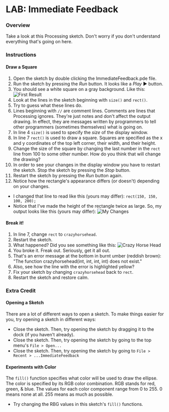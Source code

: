 # LAB: Immediate Feedback

### Overview

Take a look at this Processing sketch. Don't worry if you don't understand everything that's going on here.

### Instructions

#### Draw a Square

1. Open the sketch by double clicking the ImmediateFeedback.pde file.
2. Run the sketch by pressing the *Run* button. It looks like a *Play* ▶ button.
3. You should see a white square on a gray background. Like this: ![First Result](https://raw.github.com/PasDeChocolat/PNMProcessingWorkshop_Summer2013/master/LABS/ImmediateFeedback/first_result.png)
4. Look at the lines in the sketch beginning with `size()` and `rect()`.
5. Try to guess what these lines do.
6. Lines beginning with `//` are comment lines. Comments are lines that Processing ignores. They're just notes and don't affect the output drawing. In effect, they are messages written by programmers to tell other programmers (sometimes themselves) what is going on.
7. In line 4 `size()` is used to specify the *size* of the display window.
8. In line 7 `rect()` is used to draw a square. Squares are specified as the x and y coordinates of the top left corner, their width, and their height.
10. Change the size of the square by changing the last number in the `rect` line from 100 to some other number. How do you think that will change the drawing?
11. In order to see your changes in the display window you have to restart the sketch. Stop the sketch by pressing the *Stop* button.
12. Restart the sketch by pressing the *Run* button again.
13. Notice how the rectangle's appearance differs (or doesn't) depending on your changes.
  - I changed that line to read like this (yours may differ): `rect(150, 150, 100, 200);`
  - Notice that I've made the height of the rectangle twice as large. So, my output looks like this (yours may differ): ![My Changes](https://raw.github.com/PasDeChocolat/PNMProcessingWorkshop_Summer2013/master/LABS/ImmediateFeedback/my_changes.png)

#### Break it!

1. In line 7, change `rect` to `crazyhorsehead`.
2. Restart the sketch.
3. What happened? Did you see something like this: ![Crazy Horse Head](https://raw.github.com/PasDeChocolat/PNMProcessingWorkshop_Summer2013/master/LABS/ImmediateFeedback/crazy_horse_head.png)
4. You broke it. Freak out. Seriously, get it all out.
5. That's an error message at the bottom in burnt umber (reddish brown): "The function crazyhorsehead(int, int, int, int) does not exist."
6. Also, see how the line with the error is highlighted yellow?
7. Fix your sketch by changing `crazyhorsehead` back to `rect`.
8. Restart the sketch and restore calm.

### Extra Credit

#### Opening a Sketch

There are a lot of different ways to open a sketch. To make things easier for you, try opening a sketch in different ways:

* Close the sketch. Then, try opening the sketch by dragging it to the dock (if you haven't already).
* Close the sketch. Then, try opening the sketch by going to the top menu's `File > Open...`
* Close the sketch. Then, try opening the sketch by going to `File > Recent > ...ImmediateFeedback`

#### Experiments with Color

The `fill()` function specifies what color will be used to draw the ellipse. The color is specified by its RGB color combination. RGB stands for red, green, & blue. The values for each color component range from 0 to 255. 0 means none at all. 255 means as much as possible.

* Try changing the RBG values in this sketch's `fill()` functions.
